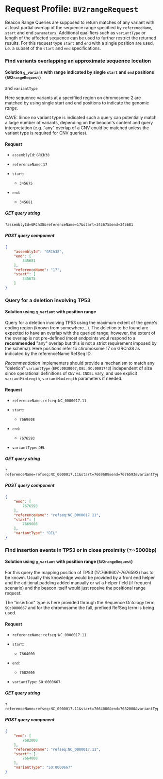 # Request Profile: `BV2rangeRequest`

Beacon Range Queries are supposed to return matches of any variant with at
least partial overlap of the sequence range specified by `referenceName`,
`start` and end `parameters`. Additional qualifiers such as `variantType`
or length of the affected sequence can be used to further restrict the
returned results.
For this request type `start` and `end` with a single position are used,
_i.e._ a subset of the `start` and `end` specifications.

### Find variants overlapping an approximate sequence location

#### Solution `g_variant` with range indicated by single `start` and `end` positions (`BV2rangeRequest`)
and `variantType`

Here sequence variants at a specifiied region on chromosome 2 are matched
by using single start and end positions to indicate the genomic *range*.

CAVE: Since no variant type is indicated such a query can potentially
match a large number of variants, depending on the beacon's content
and query interpretation (e.g. "any" overlap of a CNV could be matched
unless the variant type is required for CNV queries).
#### Request 

    
* `assemblyId`: `GRCh38`    


    
* `referenceName`: `17`    


    
* `start`:     
    - `345675`        


    
* `end`:     
    - `345681`        




##### GET query string
```
?assemblyId=GRCh38&referenceName=17&start=345675&end=345681
```



##### POST query component 
```json
{
    "assemblyId": "GRCh38",
    "end": [
        345681
    ],
    "referenceName": "17",
    "start": [
        345675
    ]
}
```


### Query for a deletion involving TP53

#### Solution using `g_variant` with position range

Query for a deletion involving TP53 using the maximum extent of the gene's
coding region (known from somewhere...). The deletion to be found are expected
to have an overlap with the queried range; however, the extent of the overlap
is not pre-defined (most endpoints woul respond to a **recommended** "any"
overlap but this is not a strict requirement imposed by the schema).
Here positions refer to chromosome 17 on GRCh38 as indicated by the referenceName
RefSeq ID.

*Recommendation* Implementers should provide a mechanism to match any "deletion"
`variantType` (`EFO:0030067`, `DEL`, `SO:0001743`) independent of size since
operational definitions of `CNV` vs. `INDEL` vary, and use explicit `variantMinLength`,
`variantMaxLength` parameters if needed.
#### Request 

    
* `referenceName`: `refseq:NC_0000017.11`    


    
* `start`:     
    - `7669608`        


    
* `end`:     
    - `7676593`        


    
* `variantType`: `DEL`    




##### GET query string
```
?referenceName=refseq:NC_0000017.11&start=7669608&end=7676593&variantType=DEL
```



##### POST query component 
```json
{
    "end": [
        7676593
    ],
    "referenceName": "refseq:NC_0000017.11",
    "start": [
        7669608
    ],
    "variantType": "DEL"
}
```


### Find insertion events in TP53 or in close proximity (±~5000bp)

#### Solution using `g_variant` with position range (`BV2rangeRequest`)

For this query the mapping position of TP53 (17:7669607-7676593) has to be
known. Usually this knowledge would be provided by a front end helper and
the aditional padding added manually or w/ a helper field (if frequent scenario)
and the beacon itself would just receive the positional range request.

The "insertion" type is here provided through the Sequence Ontology term
`SO:0000667` and for the chromosome the full, prefixed RefSeq term is being used.
#### Request 

    
* `referenceName`: `refseq:NC_0000017.11`    


    
* `start`:     
    - `7664000`        


    
* `end`:     
    - `7682000`        


    
* `variantType`: `SO:0000667`    




##### GET query string
```
?referenceName=refseq:NC_0000017.11&start=7664000&end=7682000&variantType=SO:0000667
```



##### POST query component 
```json
{
    "end": [
        7682000
    ],
    "referenceName": "refseq:NC_0000017.11",
    "start": [
        7664000
    ],
    "variantType": "SO:0000667"
}
```
